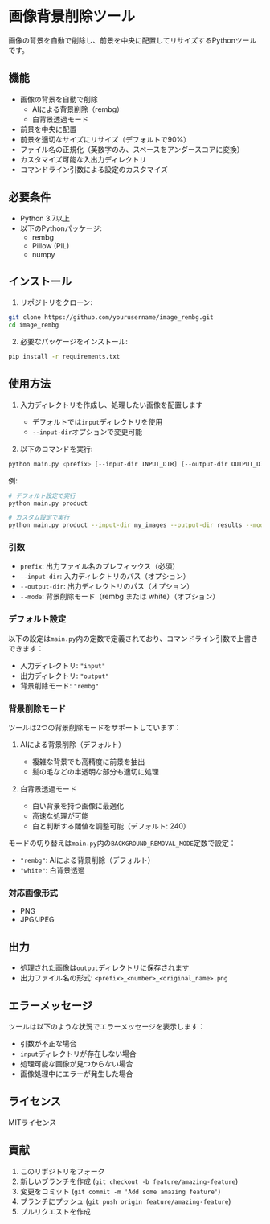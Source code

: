 # 画像背景削除ツール

画像の背景を自動で削除し、前景を中央に配置してリサイズするPythonツールです。

## 機能

- 画像の背景を自動で削除
  - AIによる背景削除（rembg）
  - 白背景透過モード
- 前景を中央に配置
- 前景を適切なサイズにリサイズ（デフォルトで90%）
- ファイル名の正規化（英数字のみ、スペースをアンダースコアに変換）
- カスタマイズ可能な入出力ディレクトリ
- コマンドライン引数による設定のカスタマイズ

## 必要条件

- Python 3.7以上
- 以下のPythonパッケージ:
  - rembg
  - Pillow (PIL)
  - numpy

## インストール

1. リポジトリをクローン:
```bash
git clone https://github.com/yourusername/image_rembg.git
cd image_rembg
```

2. 必要なパッケージをインストール:
```bash
pip install -r requirements.txt
```

## 使用方法

1. 入力ディレクトリを作成し、処理したい画像を配置します
   - デフォルトでは`input`ディレクトリを使用
   - `--input-dir`オプションで変更可能

2. 以下のコマンドを実行:
```bash
python main.py <prefix> [--input-dir INPUT_DIR] [--output-dir OUTPUT_DIR] [--mode {rembg,white}]
```

例:
```bash
# デフォルト設定で実行
python main.py product

# カスタム設定で実行
python main.py product --input-dir my_images --output-dir results --mode white
```

### 引数

- `prefix`: 出力ファイル名のプレフィックス（必須）
- `--input-dir`: 入力ディレクトリのパス（オプション）
- `--output-dir`: 出力ディレクトリのパス（オプション）
- `--mode`: 背景削除モード（rembg または white）（オプション）

### デフォルト設定

以下の設定は`main.py`内の定数で定義されており、コマンドライン引数で上書きできます：

- 入力ディレクトリ: `"input"`
- 出力ディレクトリ: `"output"`
- 背景削除モード: `"rembg"`

### 背景削除モード

ツールは2つの背景削除モードをサポートしています：

1. AIによる背景削除（デフォルト）
   - 複雑な背景でも高精度に前景を抽出
   - 髪の毛などの半透明な部分も適切に処理

2. 白背景透過モード
   - 白い背景を持つ画像に最適化
   - 高速な処理が可能
   - 白と判断する閾値を調整可能（デフォルト: 240）

モードの切り替えは`main.py`内の`BACKGROUND_REMOVAL_MODE`定数で設定：
- `"rembg"`: AIによる背景削除（デフォルト）
- `"white"`: 白背景透過

### 対応画像形式

- PNG
- JPG/JPEG

## 出力

- 処理された画像は`output`ディレクトリに保存されます
- 出力ファイル名の形式: `<prefix>_<number>_<original_name>.png`

## エラーメッセージ

ツールは以下のような状況でエラーメッセージを表示します：

- 引数が不正な場合
- `input`ディレクトリが存在しない場合
- 処理可能な画像が見つからない場合
- 画像処理中にエラーが発生した場合

## ライセンス

MITライセンス

## 貢献

1. このリポジトリをフォーク
2. 新しいブランチを作成 (`git checkout -b feature/amazing-feature`)
3. 変更をコミット (`git commit -m 'Add some amazing feature'`)
4. ブランチにプッシュ (`git push origin feature/amazing-feature`)
5. プルリクエストを作成 